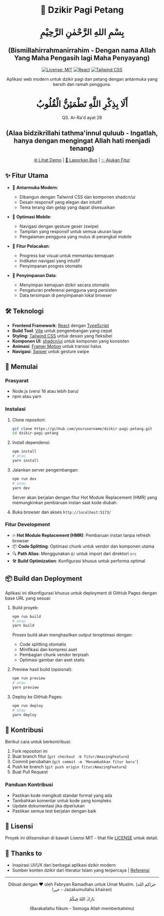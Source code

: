 <div align="center">

# 📿 Dzikir Pagi Petang
# بِسْمِ اللهِ الرَّحْمٰنِ الرَّحِيْمِ
## (Bismillahirrahmanirrahim - Dengan nama Allah Yang Maha Pengasih lagi Maha Penyayang)

[![License: MIT](https://img.shields.io/badge/License-MIT-yellow.svg)](https://opensource.org/licenses/MIT)
[![React](https://img.shields.io/badge/React-20232A?style=flat&logo=react&logoColor=61DAFB)](https://reactjs.org/)
[![Tailwind CSS](https://img.shields.io/badge/Tailwind_CSS-38B2AC?style=flat&logo=tailwind-css&logoColor=white)](https://tailwindcss.com/)

Aplikasi web modern untuk dzikir pagi dan petang dengan antarmuka yang bersih dan ramah pengguna.

# أَلَا بِذِكْرِ اللَّهِ تَطْمَئِنُّ الْقُلُوبُ
QS. Ar-Ra'd ayat 28
## (Alaa bidzikrillahi tathma'innul quluub - Ingatlah, hanya dengan mengingat Allah hati menjadi tenang)


[🌐 Lihat Demo](https://dzikirapp.my.id) | [🐛 Laporkan Bug](https://github.com/pepryan/dzikir-pagi-petang/issues) | [✨ Ajukan Fitur](https://github.com/pepryan/dzikir-pagi-petang/issues)

</div>

## ✨ Fitur Utama

- 🎨 **Antarmuka Modern**: 
  - Dibangun dengan Tailwind CSS dan komponen shadcn/ui
  - Desain responsif yang elegan dan intuitif
  - Tema terang dan gelap yang dapat disesuaikan

- 📱 **Optimasi Mobile**: 
  - Navigasi dengan gesture geser (swipe)
  - Tampilan yang responsif untuk semua ukuran layar
  - Pengalaman pengguna yang mulus di perangkat mobile

- 🔄 **Fitur Pelacakan**: 
  - Progress bar visual untuk memantau kemajuan
  - Indikator navigasi yang intuitif
  - Penyimpanan progres otomatis

- 💾 **Penyimpanan Data**: 
  - Menyimpan kemajuan dzikir secara otomatis
  - Pengaturan preferensi pengguna yang persisten
  - Data tersimpan di penyimpanan lokal browser

## 🛠️ Teknologi

- **Frontend Framework**: [React](https://reactjs.org/) dengan [TypeScript](https://www.typescriptlang.org/)
- **Build Tool**: [Vite](https://vitejs.dev/) untuk pengembangan yang cepat
- **Styling**: [Tailwind CSS](https://tailwindcss.com/) untuk desain yang fleksibel
- **Komponen UI**: [shadcn/ui](https://ui.shadcn.com/) untuk komponen yang konsisten
- **Animasi**: [Framer Motion](https://www.framer.com/motion/) untuk transisi halus
- **Navigasi**: [Swiper](https://swiperjs.com/) untuk gesture swipe

## 🚀 Memulai

### Prasyarat

- Node.js (versi 16 atau lebih baru)
- npm atau yarn

### Instalasi

1. Clone repositori:
   ```bash
   git clone https://github.com/yourusername/dzikir-pagi-petang.git
   cd dzikir-pagi-petang
   ```

2. Install dependensi:
   ```bash
   npm install
   # atau
   yarn install
   ```

3. Jalankan server pengembangan:
   ```bash
   npm run dev
   # atau
   yarn dev
   ```
   Server akan berjalan dengan fitur Hot Module Replacement (HMR) yang memungkinkan pembaruan instan saat kode diubah.

4. Buka browser dan akses `http://localhost:5173/`

### Fitur Development

- 🔥 **Hot Module Replacement (HMR)**: Pembaruan instan tanpa refresh browser
- 📦 **Code Splitting**: Optimasi chunk untuk vendor dan komponen utama
- 🔍 **Path Alias**: Menggunakan `@/` untuk import dari direktori `src`
- 🛠️ **Build Optimization**: Konfigurasi khusus untuk performa optimal

## 📦 Build dan Deployment

Aplikasi ini dikonfigurasi khusus untuk deployment di GitHub Pages dengan base URL yang sesuai:

1. Build proyek:
   ```bash
   npm run build
   # atau
   yarn build
   ```
   Proses build akan menghasilkan output teroptimasi dengan:
   - Code splitting otomatis
   - Minifikasi dan kompresi aset
   - Pembagian chunk vendor terpisah
   - Optimasi gambar dan aset statis

2. Preview hasil build (opsional):
   ```bash
   npm run preview
   # atau
   yarn preview
   ```

3. Deploy ke GitHub Pages:
   ```bash
   npm run deploy
   # atau
   yarn deploy
   ```
   
<!-- Konfigurasi Vite telah dioptimalkan untuk deployment di GitHub Pages dengan base URL `/dzikir-pagi-petang/`. -->

## 🤝 Kontribusi

Berikut cara untuk berkontribusi:

1. Fork repositori ini
2. Buat branch fitur (`git checkout -b fitur/AmazingFeature`)
3. Commit perubahan (`git commit -m 'Menambahkan fitur baru'`)
4. Push ke branch (`git push origin fitur/AmazingFeature`)
5. Buat Pull Request

### Panduan Kontribusi

- Pastikan kode mengikuti standar format yang ada
- Tambahkan komentar untuk kode yang kompleks
- Update dokumentasi jika diperlukan
- Pastikan semua test berjalan dengan baik


## 📝 Lisensi

Proyek ini dilisensikan di bawah Lisensi MIT - lihat file [LICENSE](LICENSE) untuk detail.

## 🙏 Thanks to

- Inspirasi UI/UX dari berbagai aplikasi dzikir modern
- Sumber konten dzikir dari literatur Islam yang terpercaya | [Referensi](https://almanhaj.or.id/11518-dzikir-pagi-dan-petang.html)

---

<div align="center">

Dibuat dengan ❤️ oleh Febryan Ramadhan untuk Umat Muslim.
(جزاكم الله خيرا - Jazakumullahu khairan)

بَارَكَ اللهُ فِيكُمْ 

(Barakallahu fiikum - Semoga Allah memberkahimu)

</div>

